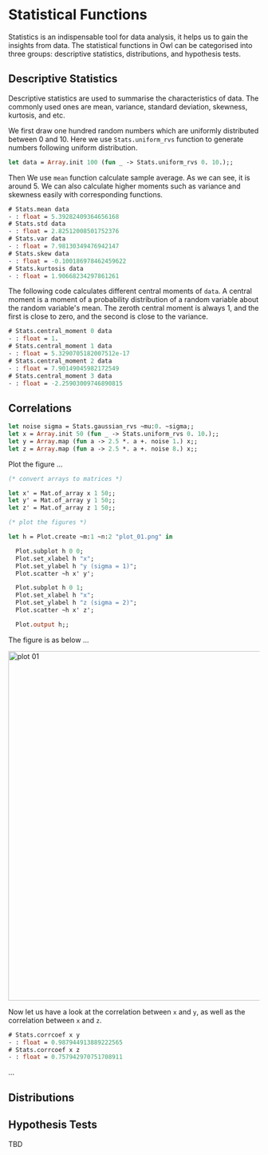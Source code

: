 # Statistical Functions

Statistics is an indispensable tool for data analysis, it helps us to gain the insights from data. The statistical functions in Owl can be categorised into three groups: descriptive statistics, distributions, and hypothesis tests.


## Descriptive Statistics

Descriptive statistics are used to summarise the characteristics of data. The commonly used ones are mean, variance, standard deviation, skewness, kurtosis, and etc.

We first draw one hundred random numbers which are uniformly distributed between 0 and 10. Here we use `Stats.uniform_rvs` function to generate numbers following uniform distribution.

```ocaml env=stats_00
let data = Array.init 100 (fun _ -> Stats.uniform_rvs 0. 10.);;
```

Then We use `mean` function calculate sample average. As we can see, it is around 5. We can also calculate higher moments such as variance and skewness easily with corresponding functions.

```ocaml env=stats_00
# Stats.mean data
- : float = 5.39282409364656168
# Stats.std data
- : float = 2.82512008501752376
# Stats.var data
- : float = 7.98130349476942147
# Stats.skew data
- : float = -0.100186978462459622
# Stats.kurtosis data
- : float = 1.90668234297861261
```

The following code calculates different central moments of `data`. A central moment is a moment of a probability distribution of a random variable about the random variable's mean. The zeroth central moment is always 1, and the first is close to zero, and the second is close to the variance. 

```ocaml env=stats_00
# Stats.central_moment 0 data
- : float = 1.
# Stats.central_moment 1 data
- : float = 5.3290705182007512e-17
# Stats.central_moment 2 data
- : float = 7.90149045982172549
# Stats.central_moment 3 data
- : float = -2.25903009746890815
```


## Correlations

```ocaml env=stats_01
let noise sigma = Stats.gaussian_rvs ~mu:0. ~sigma;;
let x = Array.init 50 (fun _ -> Stats.uniform_rvs 0. 10.);;
let y = Array.map (fun a -> 2.5 *. a +. noise 1.) x;;
let z = Array.map (fun a -> 2.5 *. a +. noise 8.) x;;
```

Plot the figure ...

```ocaml env=stats_01
(* convert arrays to matrices *)

let x' = Mat.of_array x 1 50;;
let y' = Mat.of_array y 1 50;;
let z' = Mat.of_array z 1 50;;

(* plot the figures *)

let h = Plot.create ~m:1 ~n:2 "plot_01.png" in

  Plot.subplot h 0 0;
  Plot.set_xlabel h "x";
  Plot.set_ylabel h "y (sigma = 1)";
  Plot.scatter ~h x' y';

  Plot.subplot h 0 1;
  Plot.set_xlabel h "x";
  Plot.set_ylabel h "z (sigma = 2)";
  Plot.scatter ~h x' z';

  Plot.output h;;
```

The figure is as below ...

<img src="images/stats/plot_01.png" alt="plot 01" title="Plot 01" width="700px" />


Now let us have a look at the correlation between `x` and `y`, as well as the correlation between `x` and `z`.

```ocaml env=stats_01
# Stats.corrcoef x y
- : float = 0.987944913889222565
# Stats.corrcoef x z
- : float = 0.757942970751708911
```


...


## Distributions


## Hypothesis Tests


TBD
